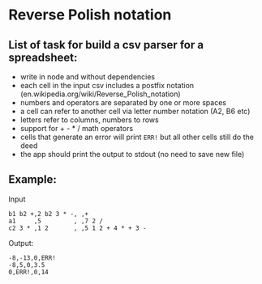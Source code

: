 # Reverse Polish notation

## List of task for build a csv parser for a spreadsheet:

- write in node and without dependencies
- each cell in the input csv includes a postfix notation (en.wikipedia.org/wiki/Reverse_Polish_notation)
- numbers and operators are separated  by one or more spaces
- a cell can refer to another cell via letter number notation (A2, B6 etc)
- letters refer to columns, numbers to rows
- support for + - * / math operators
- cells that generate an error will print `ERR!` but all other cells still do the deed
- the app should print the output to stdout (no need to save new file)

## Example:

Input
```
b1 b2 +,2 b2 3 * -, ,+
a1     ,5         , ,7 2 /
c2 3 * ,1 2       , ,5 1 2 + 4 * + 3 -
```

Output:
```
-8,-13,0,ERR!
-8,5,0,3.5
0,ERR!,0,14
```
